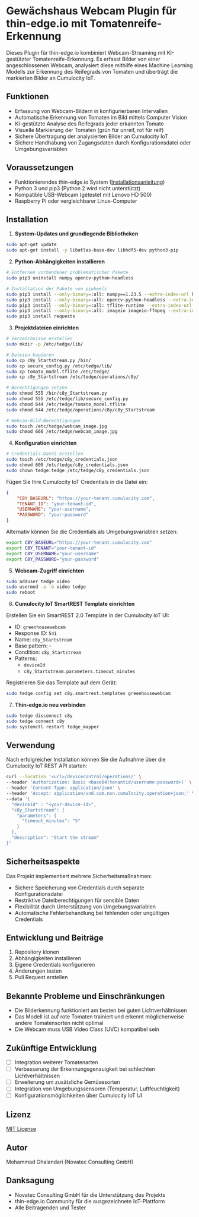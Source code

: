 #  Gewächshaus Webcam Plugin für thin-edge.io mit Tomatenreife-Erkennung

Dieses Plugin für thin-edge.io kombiniert Webcam-Streaming mit KI-gestützter Tomatenreife-Erkennung. Es erfasst Bilder von einer angeschlossenen Webcam, analysiert diese mithilfe eines Machine Learning Modells zur Erkennung des Reifegrads von Tomaten und überträgt die markierten Bilder an Cumulocity IoT.

## Funktionen

- Erfassung von Webcam-Bildern in konfigurierbaren Intervallen
- Automatische Erkennung von Tomaten im Bild mittels Computer Vision
- KI-gestützte Analyse des Reifegrads jeder erkannten Tomate
- Visuelle Markierung der Tomaten (grün für unreif, rot für reif)
- Sichere Übertragung der analysierten Bilder an Cumulocity IoT
- Sichere Handhabung von Zugangsdaten durch Konfigurationsdatei oder Umgebungsvariablen

## Voraussetzungen

- Funktionierendes thin-edge.io System ([Installationsanleitung](https://thin-edge.github.io/thin-edge.io/install/))
- Python 3 und pip3 (Python 2 wird nicht unterstützt)
- Kompatible USB-Webcam (getestet mit Lenovo HD 500)
- Raspberry Pi oder vergleichbarer Linux-Computer

## Installation

1. **System-Updates und grundlegende Bibliotheken**
```bash
sudo apt-get update
sudo apt-get install -y libatlas-base-dev libhdf5-dev python3-pip
```

2. **Python-Abhängigkeiten installieren**
```bash
# Entfernen vorhandener problematischer Pakete
sudo pip3 uninstall numpy opencv-python-headless

# Installation der Pakete von piwheels
sudo pip3 install --only-binary=:all: numpy==1.23.5 --extra-index-url https://www.piwheels.org/simple
sudo pip3 install --only-binary=:all: opencv-python-headless --extra-index-url https://www.piwheels.org/simple
sudo pip3 install --only-binary=:all: tflite-runtime --extra-index-url https://www.piwheels.org/simple
sudo pip3 install --only-binary=:all: imageio imageio-ffmpeg --extra-index-url https://www.piwheels.org/simple
sudo pip3 install requests
```

3. **Projektdateien einrichten**
```bash
# Verzeichnisse erstellen
sudo mkdir -p /etc/tedge/lib/

# Dateien kopieren
sudo cp c8y_Startstream.py /bin/
sudo cp secure_config.py /etc/tedge/lib/
sudo cp tomato_model.tflite /etc/tedge/
sudo cp c8y_Startstream /etc/tedge/operations/c8y/

# Berechtigungen setzen
sudo chmod 555 /bin/c8y_Startstream.py
sudo chmod 555 /etc/tedge/lib/secure_config.py
sudo chmod 644 /etc/tedge/tomato_model.tflite
sudo chmod 644 /etc/tedge/operations/c8y/c8y_Startstream

# Webcam-Bild-Berechtigungen
sudo touch /etc/tedge/webcam_image.jpg
sudo chmod 666 /etc/tedge/webcam_image.jpg
```

4. **Konfiguration einrichten**
```bash
# Credentials-Datei erstellen
sudo touch /etc/tedge/c8y_credentials.json
sudo chmod 600 /etc/tedge/c8y_credentials.json
sudo chown tedge:tedge /etc/tedge/c8y_credentials.json
```

Fügen Sie Ihre Cumulocity IoT Credentials in die Datei ein:
```json
{
    "C8Y_BASEURL": "https://your-tenant.cumulocity.com",
    "TENANT_ID": "your-tenant-id",
    "USERNAME": "your-username",
    "PASSWORD": "your-password"
}
```

Alternativ können Sie die Credentials als Umgebungsvariablen setzen:
```bash
export C8Y_BASEURL="https://your-tenant.cumulocity.com"
export C8Y_TENANT="your-tenant-id"
export C8Y_USERNAME="your-username"
export C8Y_PASSWORD="your-password"
```

5. **Webcam-Zugriff einrichten**
```bash
sudo adduser tedge video
sudo usermod -a -G video tedge
sudo reboot
```

6. **Cumulocity IoT SmartREST Template einrichten**

Erstellen Sie ein SmartREST 2.0 Template in der Cumulocity IoT UI:
- ID: `greenhousewebcam`
- Response ID: `541`
- Name: `c8y_Startstream`
- Base pattern: -
- Condition: `c8y_Startstream`
- Patterns:
    - `deviceId`
    - `c8y_Startstream.parameters.timeout_minutes`

Registrieren Sie das Template auf dem Gerät:
```bash
sudo tedge config set c8y.smartrest.templates greenhousewebcam
```

7. **Thin-edge.io neu verbinden**
```bash
sudo tedge disconnect c8y
sudo tedge connect c8y
sudo systemctl restart tedge_mapper
```

## Verwendung

Nach erfolgreicher Installation können Sie die Aufnahme über die Cumulocity IoT REST API starten:

```bash
curl --location '<url>/devicecontrol/operations/' \
--header 'Authorization: Basic <base64(tenantid/username:password>)' \
--header 'Content-Type: application/json' \
--header 'Accept: application/vnd.com.nsn.cumulocity.operation+json;' \
--data '{
  "deviceId" : "<your-device-id>",
  "c8y_Startstream": {
    "parameters": {
      "timeout_minutes": "5"
    }
  },
  "description": "Start the stream"
}'
```

## Sicherheitsaspekte

Das Projekt implementiert mehrere Sicherheitsmaßnahmen:
- Sichere Speicherung von Credentials durch separate Konfigurationsdatei
- Restriktive Dateiberechtigungen für sensible Daten
- Flexibilität durch Unterstützung von Umgebungsvariablen
- Automatische Fehlerbehandlung bei fehlenden oder ungültigen Credentials

## Entwicklung und Beiträge

1. Repository klonen
2. Abhängigkeiten installieren
3. Eigene Credentials konfigurieren
4. Änderungen testen
5. Pull Request erstellen

## Bekannte Probleme und Einschränkungen

- Die Bilderkennung funktioniert am besten bei guten Lichtverhältnissen
- Das Modell ist auf rote Tomaten trainiert und erkennt möglicherweise andere Tomatensorten nicht optimal
- Die Webcam muss USB Video Class (UVC) kompatibel sein

## Zukünftige Entwicklung

- [ ] Integration weiterer Tomatenarten
- [ ] Verbesserung der Erkennungsgenauigkeit bei schlechten Lichtverhältnissen
- [ ] Erweiterung um zusätzliche Gemüsesorten
- [ ] Integration von Umgebungssensoren (Temperatur, Luftfeuchtigkeit)
- [ ] Konfigurationsmöglichkeiten über Cumulocity IoT UI

## Lizenz

[MIT License](LICENSE)

## Autor

Mohammad Ghalandari (Novatec Consulting GmbH)

## Danksagung

- Novatec Consulting GmbH für die Unterstützung des Projekts
- thin-edge.io Community für die ausgezeichnete IoT-Plattform
- Alle Beitragenden und Tester
